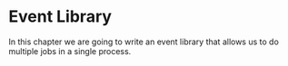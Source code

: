 # Event Library

In this chapter we are going to write an event library that allows us to do multiple jobs in a single process.
